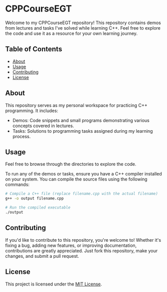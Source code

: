 # CPPCourseEGT

Welcome to my CPPCourseEGT repository! This repository contains demos from lectures and tasks I've solved while learning C++. Feel free to explore the code and use it as a resource for your own learning journey.

## Table of Contents

- [About](#about)
- [Usage](#usage)
- [Contributing](#contributing)
- [License](#license)

## About

This repository serves as my personal workspace for practicing C++ programming. It includes:

- Demos: Code snippets and small programs demonstrating various concepts covered in lectures.
- Tasks: Solutions to programming tasks assigned during my learning process.

## Usage

Feel free to browse through the directories to explore the code.

To run any of the demos or tasks, ensure you have a C++ compiler installed on your system. You can compile the source files using the following commands:

```bash
# Compile a C++ file (replace filename.cpp with the actual filename)
g++ -o output filename.cpp

# Run the compiled executable
./output
```

## Contributing

If you'd like to contribute to this repository, you're welcome to! Whether it's fixing a bug, adding new features, or improving documentation, contributions are greatly appreciated. Just fork this repository, make your changes, and submit a pull request.

## License

This project is licensed under the [MIT License](LICENSE).

